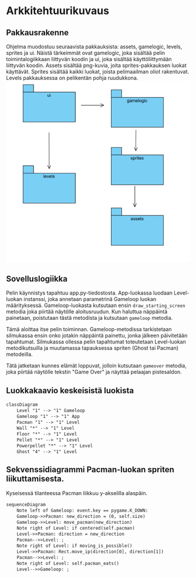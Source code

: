 # Arkkitehtuurikuvaus
## Pakkausrakenne
Ohjelma muodostuu seuraavista pakkauksista: assets, gamelogic, levels, sprites ja ui. Näistä tärkeimmät ovat gamelogic, joka sisältää pelin toimintalogiikkaan liittyvän koodin ja ui, joka sisältää käyttöliittymään liittyvän koodin. Assets sisältää png-kuvia, joita sprites-pakkauksen luokat käyttävät. Sprites sisältää kaikki luokat, joista pelimaailman oliot rakentuvat. Levels pakkauksessa on pelikentän pohja ruudukkona.
![Pakkauskaavio](https://github.com/henriimmonen/ot-harjoitustyo/blob/master/dokumentaatio/kuvat/pakkauskaavio.png)

## Sovelluslogiikka
Pelin käynnistys tapahtuu app.py-tiedostosta. App-luokassa luodaan Level-luokan instanssi, joka annetaan parametrinä Gameloop luokan määrityksessä. Gameloop-luokasta kutsutaan ensin `draw_starting_screen` metodia joka piirtää näytölle aloitusruudun. Kun haluttua näppäintä painetaan, poistutaan tästä metodista ja kutsutaan `gameloop` metodia.

Tämä aloittaa itse pelin toiminnan. Gameloop-metodissa tarkistetaan silmukassa ensin onko jotakin näppäintä painettu, jonka jälkeen päivitetään tapahtumat. Silmukassa ollessa pelin tapahtumat toteutetaan Level-luokan metodikutsuilla ja muutamassa tapauksessa spriten (Ghost tai Pacman) metodeilla.

Tätä jatketaan kunnes elämät loppuvat, jolloin kutsutaan `gameover` metodia, joka piirtää näytölle tekstin "Game Over" ja näyttää pelaajan pistesaldon. 

## Luokkakaavio keskeisistä luokista
```mermaid
classDiagram
	Level "1" --> "1" Gameloop
	Gameloop "1" --> "1" App
	Pacman "1" --> "1" Level
	Wall "*" --> "1" Level
	Floor "*" --> "1" Level
	Pellet "*" --> "1" Level
	Powerpellet "*" --> "1" Level
	Ghost "4" --> "1" Level
```

## Sekvenssidiagrammi Pacman-luokan spriten liikuttamisesta. 
Kyseisessä tilanteessa Pacman liikkuu y-akselilla alaspäin.
```mermaid
sequenceDiagram
	Note left of Gameloop: event.key == pygame.K_DOWN:
	Gameloop->>Pacman: new_direction = (0, self.size)
	Gameloop->>Level: move_pacman(new_direction)
	Note right of Level: if centered(self.pacman)
	Level->>Pacman: direction = new_direction
	Pacman-->>Level: ;
	Note right of Level: if moving_is_possible()
	Level->>Pacman: Rect.move_ip(direction[0], direction[1])
	Pacman-->>Level: ;
	Note right of Level: self.pacman_eats()
	Level-->>Gameloop: ;
```
